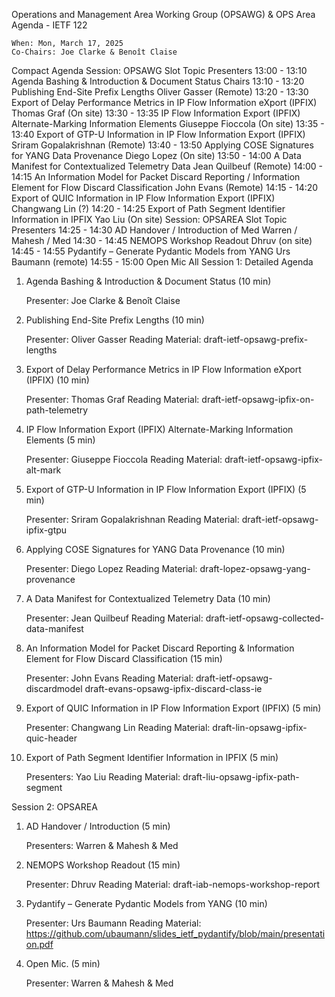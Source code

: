 Operations and Management Area Working Group (OPSAWG) & OPS Area Agenda - IETF 122

    When: Mon, March 17, 2025
    Co-Chairs: Joe Clarke & Benoît Claise

Compact Agenda
Session: OPSAWG
Slot 	Topic 	Presenters
13:00 - 13:10 	Agenda Bashing & Introduction & Document Status 	Chairs
13:10 - 13:20 	Publishing End-Site Prefix Lengths 	Oliver Gasser (Remote)
13:20 - 13:30 	Export of Delay Performance Metrics in IP Flow Information eXport (IPFIX) 	Thomas Graf (On site)
13:30 - 13:35 	IP Flow Information Export (IPFIX) Alternate-Marking Information Elements 	Giuseppe Fioccola (On site)
13:35 - 13:40 	Export of GTP-U Information in IP Flow Information Export (IPFIX) 	Sriram Gopalakrishnan (Remote)
13:40 - 13:50 	Applying COSE Signatures for YANG Data Provenance 	Diego Lopez (On site)
13:50 - 14:00 	A Data Manifest for Contextualized Telemetry Data 	Jean Quilbeuf (Remote)
14:00 - 14:15 	An Information Model for Packet Discard Reporting / Information Element for Flow Discard Classification 	John Evans (Remote)
14:15 - 14:20 	Export of QUIC Information in IP Flow Information Export (IPFIX) 	Changwang Lin (?)
14:20 - 14:25 	Export of Path Segment Identifier Information in IPFIX 	Yao Liu (On site)
Session: OPSAREA
Slot 	Topic 	Presenters
14:25 - 14:30 	AD Handover / Introduction of Med 	Warren / Mahesh / Med
14:30 - 14:45 	NEMOPS Workshop Readout 	Dhruv (on site)
14:45 - 14:55 	Pydantify – Generate Pydantic Models from YANG 	Urs Baumann (remote)
14:55 - 15:00 	Open Mic 	All
Session 1: Detailed Agenda
1. Agenda Bashing & Introduction & Document Status (10 min)

    Presenter: Joe Clarke & Benoît Claise

2. Publishing End-Site Prefix Lengths (10 min)

    Presenter: Oliver Gasser
    Reading Material: draft-ietf-opsawg-prefix-lengths

3. Export of Delay Performance Metrics in IP Flow Information eXport (IPFIX) (10 min)

    Presenter: Thomas Graf
    Reading Material: draft-ietf-opsawg-ipfix-on-path-telemetry

4. IP Flow Information Export (IPFIX) Alternate-Marking Information Elements (5 min)

    Presenter: Giuseppe Fioccola
    Reading Material: draft-ietf-opsawg-ipfix-alt-mark

5. Export of GTP-U Information in IP Flow Information Export (IPFIX) (5 min)

    Presenter: Sriram Gopalakrishnan
    Reading Material: draft-ietf-opsawg-ipfix-gtpu

6. Applying COSE Signatures for YANG Data Provenance (10 min)

    Presenter: Diego Lopez
    Reading Material: draft-lopez-opsawg-yang-provenance

7. A Data Manifest for Contextualized Telemetry Data (10 min)

    Presenter: Jean Quilbeuf
    Reading Material: draft-ietf-opsawg-collected-data-manifest

8. An Information Model for Packet Discard Reporting & Information Element for Flow Discard Classification (15 min)

    Presenter: John Evans
    Reading Material:
        draft-ietf-opsawg-discardmodel
        draft-evans-opsawg-ipfix-discard-class-ie

9. Export of QUIC Information in IP Flow Information Export (IPFIX) (5 min)

    Presenter: Changwang Lin
    Reading Material: draft-lin-opsawg-ipfix-quic-header

10. Export of Path Segment Identifier Information in IPFIX (5 min)

    Presenters: Yao Liu
    Reading Material: draft-liu-opsawg-ipfix-path-segment

Session 2: OPSAREA
1. AD Handover / Introduction (5 min)

    Presenters: Warren & Mahesh & Med

2. NEMOPS Workshop Readout (15 min)

    Presenter: Dhruv
    Reading Material: draft-iab-nemops-workshop-report

3. Pydantify – Generate Pydantic Models from YANG (10 min)

    Presenter: Urs Baumann
    Reading Material: https://github.com/ubaumann/slides_ietf_pydantify/blob/main/presentation.pdf

3. Open Mic. (5 min)

    Presenter: Warren & Mahesh & Med

